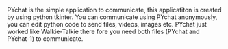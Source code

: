 PYchat is the simple application to communicate, this applicatiton is created by using python tkinter.
You can communicate using PYchat anonymously, you can edit python code to send files, videos, images etc.
PYchat just worked like Walkie-Talkie there fore you need both files (PYchat and PYchat-1) to communicate.
